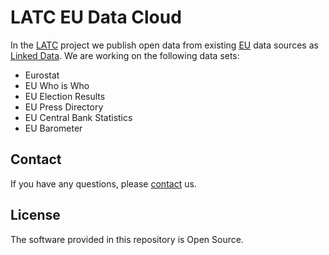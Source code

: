 # LATC EU Data Cloud

In the [LATC](http://latc-project.eu/) project we publish open data from existing [EU](http://en.wikipedia.org/wiki/European_Union) data sources as [Linked Data](http://linkeddatabook.com/). We are working on the following data sets:

* Eurostat
* EU Who is Who
* EU Election Results
* EU Press Directory
* EU Central Bank Statistics
* EU Barometer


## Contact

If you have any questions, please [contact](http://latc-project.eu/contact) us.

## License

The software provided in this repository is Open Source.